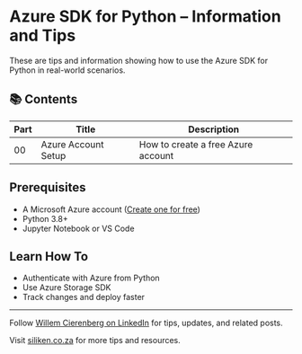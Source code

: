 # Azure SDK for Python – Information and Tips

These are tips and information showing how to use the Azure SDK for Python in real-world scenarios.

## 📚 Contents

| Part | Title                             | Description                            |
|------|-----------------------------------|----------------------------------------|
| 00   | Azure Account Setup               | How to create a free Azure account     |


## Prerequisites
- A Microsoft Azure account ([Create one for free](https://azure.microsoft.com/en-us/free/))
- Python 3.8+
- Jupyter Notebook or VS Code

## Learn How To
- Authenticate with Azure from Python
- Use Azure Storage SDK
- Track changes and deploy faster

---

Follow [Willem Cierenberg on LinkedIn](https://www.linkedin.com/in/willem-cierenberg-75b81266/) for tips, updates, and related posts.

Visit [siliken.co.za](https://www.siliken.co.za) for more tips and resources.
